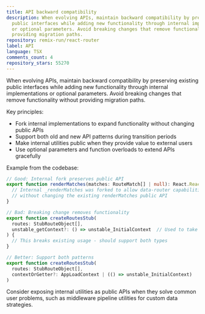 ```yaml
---
title: API backward compatibility
description: When evolving APIs, maintain backward compatibility by preserving existing
  public interfaces while adding new functionality through internal implementations
  or optional parameters. Avoid breaking changes that remove functionality without
  providing migration paths.
repository: remix-run/react-router
label: API
language: TSX
comments_count: 4
repository_stars: 55270
---
```


When evolving APIs, maintain backward compatibility by preserving existing public interfaces while adding new functionality through internal implementations or optional parameters. Avoid breaking changes that remove functionality without providing migration paths.

Key principles:
- Fork internal implementations to expand functionality without changing public APIs
- Support both old and new API patterns during transition periods  
- Make internal utilities public when they provide value to external users
- Use optional parameters and function overloads to extend APIs gracefully

Example from the codebase:
```typescript
// Good: Internal fork preserves public API
export function renderMatches(matches: RouteMatch[] | null): React.ReactElement | null {
  // Internal _renderMatches was forked to allow data-router capabilities
  // without changing the existing renderMatches public API
}

// Bad: Breaking change removes functionality
export function createRoutesStub(
  routes: StubRouteObject[],
  unstable_getContext?: () => unstable_InitialContext  // Used to take AppLoadContext
) {
  // This breaks existing usage - should support both types
}

// Better: Support both patterns
export function createRoutesStub(
  routes: StubRouteObject[],
  contextOrGetter?: AppLoadContext | (() => unstable_InitialContext)
)
```

Consider exposing internal utilities as public APIs when they solve common user problems, such as middleware pipeline utilities for custom data strategies.